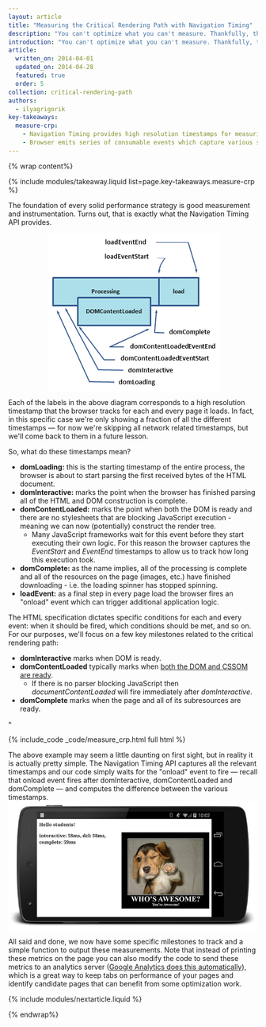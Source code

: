 ```yaml
---
layout: article
title: "Measuring the Critical Rendering Path with Navigation Timing"
description: "You can't optimize what you can't measure. Thankfully, the Navigation Timing API gives us all the necessary tools to measure each step of the critical rendering path!"
introduction: "You can't optimize what you can't measure. Thankfully, the Navigation Timing API gives us all the necessary tools to measure each step of the critical rendering path!"
article:
  written_on: 2014-04-01
  updated_on: 2014-04-28
  featured: true
  order: 5
collection: critical-rendering-path
authors:
  - ilyagrigorik
key-takeaways:
  measure-crp:
    - Navigation Timing provides high resolution timestamps for measuring CRP
    - Browser emits series of consumable events which capture various stages of the CRP
---
```

{% wrap content%}

<style>
  img, video, object {
    max-width: 100%;
  }

  img.center {
    display: block;
    margin-left: auto;
    margin-right: auto;
  }
</style>

{% include modules/takeaway.liquid list=page.key-takeaways.measure-crp %}

The foundation of every solid performance strategy is good measurement and instrumentation. Turns out, that is exactly what the Navigation Timing API provides.

<img src="images/dom-navtiming.png" class="center" alt="Navigation Timing">

Each of the labels in the above diagram corresponds to a high resolution timestamp that the browser tracks for each and every page it loads. In fact, in this specific case we're only showing a fraction of all the different timestamps &mdash; for now we're skipping all network related timestamps, but we'll come back to them in a future lesson.

So, what do these timestamps mean?

* **domLoading:** this is the starting timestamp of the entire process, the
  browser is about to start parsing the first received bytes of the HTML
  document.
* **domInteractive:** marks the point when the browser has finished parsing all
  of the HTML and DOM construction is complete.
* **domContentLoaded:** marks the point when both the DOM is ready and there are no stylesheets that are blocking JavaScript execution - meaning we can now (potentially) construct the render tree.
    * Many JavaScript frameworks wait for this event before they start executing their own logic. For this reason the browser captures the _EventStart_ and _EventEnd_ timestamps to allow us to track how long this execution took.
* **domComplete:** as the name implies, all of the processing is complete and
  all of the resources on the page (images, etc.) have finished downloading -
  i.e. the loading spinner has stopped spinning.
* **loadEvent:** as a final step in every page load the browser fires an
  "onload" event which can trigger additional application logic.

The HTML specification dictates specific conditions for each and every event: when it should be fired, which conditions should be met, and so on. For our purposes, we'll focus on a few key milestones related to the critical rendering path:

* **domInteractive** marks when DOM is ready.
* **domContentLoaded** typically marks when [both the DOM and CSSOM are ready](http://calendar.perfplanet.com/2012/deciphering-the-critical-rendering-path/).
    * If there is no parser blocking JavaScript then _documentContentLoaded_ will fire immediately after _domInteractive_.
* **domComplete** marks when the page and all of its subresources are ready.

^

{% include_code _code/measure_crp.html full html %}

The above example may seem a little daunting on first sight, but in reality it is actually pretty simple. The Navigation Timing API captures all the relevant timestamps and our code simply waits for the "onload" event to fire &mdash; recall that onload event fires after domInteractive, domContentLoaded and domComplete &mdash; and computes the difference between the various timestamps.
<img src="images/device-navtiming-small.png" class="center" alt="NavTiming demo">

All said and done, we now have some specific milestones to track and a simple function to output these measurements. Note that instead of printing these metrics on the page you can also modify the code to send these metrics to an analytics server ([Google Analytics does this automatically](https://support.google.com/analytics/answer/1205784?hl=en)), which is a great way to keep tabs on performance of your pages and identify candidate pages that can benefit from some optimization work.

{% include modules/nextarticle.liquid %}

{% endwrap%}
